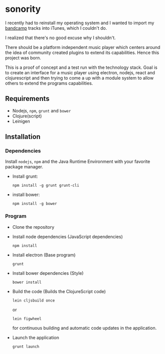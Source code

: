 # sonority

I recently had to reinstall my operating system and I wanted to import my [bandcamp][] tracks into iTunes, which I couldn't do.

[bandcamp]: http://bandcamp.com

I realized that there's no good excuse why I shouldn't.

There should be a platform independent music player which centers around the idea of community created plugins to extend its capabilities. Hence this project was born.

This is a proof of concept and a test run with the technology stack. Goal is to create an interface for a music player using electron, nodejs, react and clojurescript and then trying to come a up with a module system to allow others to extend the programs capabilities.

## Requirements

- Nodejs, `npm`, `grunt` and `bower`
- Clojure(script)
- Leinigen

## Installation

### Dependencies

Install `nodejs`, `npm` and the Java Runtime Environment with your favorite package manager.

- Install grunt:
  ```
  npm install -g grunt grunt-cli
  ```
- install bower:
  ```
  npm install -g bower
  ```

### Program

- Clone the repository
- Install node dependencies (JavaScript dependencies)
  ```
  npm install
  ```

- Install electron (Base program)
  ```
  grunt
  ```

- Install bower dependencies (Style)
  ```
  bower install
  ```

- Build the code (Builds the ClojureScript code)
  ```
  lein cljsbuild once
  ```
  or
  ```
  lein figwheel
  ```
  for continuous building and automatic code updates in the application.

- Launch the application
  ```
  grunt launch
  ```

